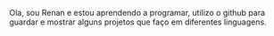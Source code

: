 Ola, sou Renan e estou aprendendo a programar, utilizo o github para guardar e mostrar alguns projetos que faço em diferentes linguagens.
